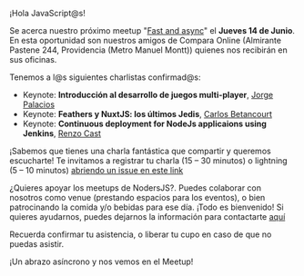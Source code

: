 ¡Hola JavaScript@s!

Se acerca nuestro próximo meetup "[Fast and async](https://www.meetup.com/es-ES/NodersJS/events/fkbmrpyxjbsb/)"  el **Jueves 14 de Junio**. En esta oportunidad son nuestros amigos de Compara Online (Almirante Pastene 244, Providencia (Metro Manuel Montt)) quienes nos recibirán en sus oficinas.

Tenemos a l@s siguientes charlistas confirmad@s:

- Keynote: **Introducción al desarrollo de juegos multi-player**, [Jorge Palacios](https://github.com/pctroll)
- Keynote: **Feathers y NuxtJS: los últimos Jedis**, [Carlos Betancourt](https://github.com/betacar)
- Keynote: **Continuous deployment for NodeJs applicaions using Jenkins**, [Renzo Cast](https://github.com/sosongo)

¡Sabemos que tienes una charla fantástica que compartir y queremos escucharte! Te invitamos a registrar tu charla (15 – 30 minutos) o lightning (5 – 10 minutos) [abriendo un issue en este link](https://github.com/Noders/Meetups/issues/new)

¿Quieres apoyar los meetups de NodersJS?. Puedes colaborar con nosotros como venue (prestando espacios para los eventos), o bien patrocinando la comida y/o bebidas para ese día. ¡Todo es bienvenido! Si quieres ayudarnos, puedes dejarnos la información para contactarte [aquí](https://github.com/Noders/Meetups/issues/new) 

Recuerda confirmar tu asistencia, o liberar tu cupo en caso de que no puedas asistir.

¡Un abrazo asíncrono y nos vemos en el Meetup!
